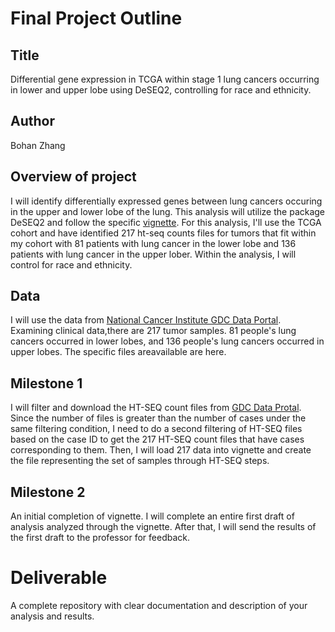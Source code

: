 # Final Project Outline
## Title
Differential gene expression in TCGA within stage 1 lung cancers occurring in lower and upper lobe using DeSEQ2, controlling for race and ethnicity.
## Author
Bohan Zhang
## Overview of project
I will identify differentially expressed genes between lung cancers occuring in the upper and lower lobe of the lung. This analysis will utilize the package DeSEQ2 and follow the specific [vignette](http://bioconductor.org/packages/release/bioc/vignettes/DESeq2/inst/doc/DESeq2.html).
For this analysis, I'll use the TCGA cohort and have identified 217 ht-seq counts files for tumors that fit within my cohort with 81 patients with lung cancer in the lower lobe and 136 patients with lung cancer in the upper lober. Within the analysis, I will control for race and ethnicity.
## Data
I will use the data from [National Cancer Institute GDC Data Portal](https://portal.gdc.cancer.gov/repository). Examining clinical data,there are 217 tumor samples. 81 people's lung cancers occurred in lower lobes, and 136 people's lung cancers occurred in upper lobes. The specific files areavailable are here.
## Milestone 1
I will filter and download the HT-SEQ count files from [GDC Data Protal](https://portal.gdc.cancer.gov/repository). Since the number of files is greater than the number of cases under the same filtering condition, I need to do a second filtering of HT-SEQ files based on the case ID to get the 217 HT-SEQ count files that have cases corresponding to them. Then, I will load 217 data into vignette and create the file representing the set of samples through HT-SEQ steps.
## Milestone 2
An initial completion of vignette. I will complete an entire first draft of analysis analyzed through the vignette. After that, I will send the results of the first draft to the professor for feedback.
# Deliverable
A complete repository with clear documentation and description of your analysis and results.
